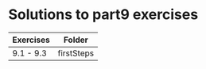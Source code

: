 # Solutions to part9 exercises

| Exercises | Folder     |
| --------- | ---------- |
| 9.1 - 9.3 | firstSteps |
